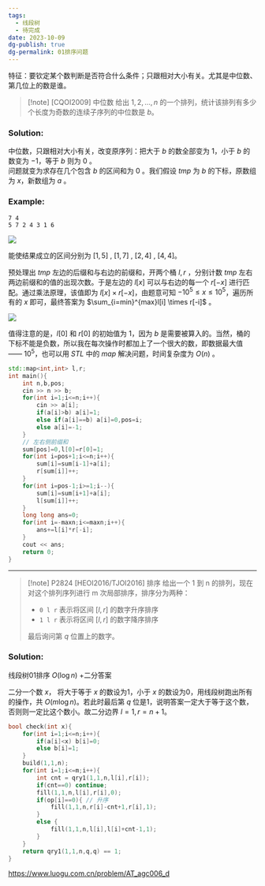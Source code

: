 ```yaml
---
tags:
  - 线段树
  - 待完成
date: 2023-10-09
dg-publish: true
dg-permalink: 01排序问题
---
```

特征：要钦定某个数判断是否符合什么条件；只跟相对大小有关。尤其是中位数、第几位上的数是谁。

> [!note] [CQOI2009] 中位数
> 给出 $1,2,...,n$ 的一个排列，统计该排列有多少个长度为奇数的连续子序列的中位数是 $b$。
### Solution:

中位数，只跟相对大小有关，改变原序列：把大于 $b$ 的数全部变为 $1$，小于 $b$ 的数变为 $-1$，等于 $b$ 则为 $0$ 。  
问题就变为求存在几个包含 $b$ 的区间和为 $0$ 。我们假设 $tmp$ 为 $b$ 的下标，原数组为 $x$，新数组为 $a$ 。

### Example:
```
7 4
5 7 2 4 3 1 6 
```

![](https://cdn.luogu.com.cn/upload/pic/51589.png)

能使结果成立的区间分别为 $[1,5]$ , $[1,7]$ , $[2,4]$ , $[4,4]$。

预处理出 $tmp$ 左边的后缀和与右边的前缀和，开两个桶 $l,r$ ，分别计数 $tmp$ 左右两边前缀和的值的出现次数。于是左边的 $l[x]$ 可以与右边的每一个 $r[-x]$ 进行匹配。通过乘法原理，该值即为 $l[x] \times r[-x]$，由题意可知 $-10^5 \le x \le 10^5$，遍历所有的 $x$ 即可，最终答案为 $\sum_{i=min}^{max}l[i] \times r[-i]$ 。

![](https://cdn.luogu.com.cn/upload/pic/51610.png)

值得注意的是，$l[0]$ 和 $r[0]$ 的初始值为 $1$，因为 $b$ 是需要被算入的。当然，桶的下标不能是负数，所以我在每次操作时都加上了一个很大的数，即数据最大值 —— $10^5$，也可以用 $STL$ 中的 $map$ 解决问题，时间复杂度为 $O(n)$ 。

```cpp
std::map<int,int> l,r;
int main(){
	int n,b,pos;
	cin >> n >> b;
	for(int i=1;i<=n;i++){
		cin >> a[i];
		if(a[i]>b) a[i]=1;
		else if(a[i]==b) a[i]=0,pos=i;
		else a[i]=-1;
	}
	// 左右侧前缀和
	sum[pos]=0,l[0]=r[0]=1;
	for(int i=pos+1;i<=n;i++){
		sum[i]=sum[i-1]+a[i];
		r[sum[i]]++;
	}
	for(int i=pos-1;i>=1;i--){
		sum[i]=sum[i+1]+a[i];
		l[sum[i]]++;
	}
	long long ans=0;
	for(int i=-maxn;i<=maxn;i++){
		ans+=l[i]*r[-i];
	}
	cout << ans;
	return 0;
}
```

------------
> [!note] P2824 [HEOI2016/TJOI2016] 排序
> 给出一个 1 到 n 的排列，现在对这个排列序列进行 m 次局部排序，排序分为两种： 
> -   `0 l r` 表示将区间 $[l,r]$ 的数字升序排序
> -   `1 l r` 表示将区间 $[l,r]$ 的数字降序排序
> 
> 最后询问第 $q$ 位置上的数字。
### Solution:

线段树01排序 $O(\log n)$ +二分答案

二分一个数 $x$，  将大于等于 $x$ 的数设为1，小于 $x$ 的数设为0，用线段树跑出所有的操作，共 $O(m\log n)$。若此时最后第 $q$ 位是1，说明答案一定大于等于这个数，否则则一定比这个数小。故二分边界 $l=1,r=n+1$。

```cpp
bool check(int x){
	for(int i=1;i<=n;i++){
		if(a[i]<x) b[i]=0;
		else b[i]=1;
	}
	build(1,1,n);
	for(int i=1;i<=m;i++){
		int cnt = qry1(1,1,n,l[i],r[i]);
		if(cnt==0) continue;
		fill(1,1,n,l[i],r[i],0);
		if(op[i]==0){ // 升序 
			fill(1,1,n,r[i]-cnt+1,r[i],1);
		}
		else {
			fill(1,1,n,l[i],l[i]+cnt-1,1);
		}
	}
	return qry1(1,1,n,q,q) == 1;
}
```


https://www.luogu.com.cn/problem/AT_agc006_d